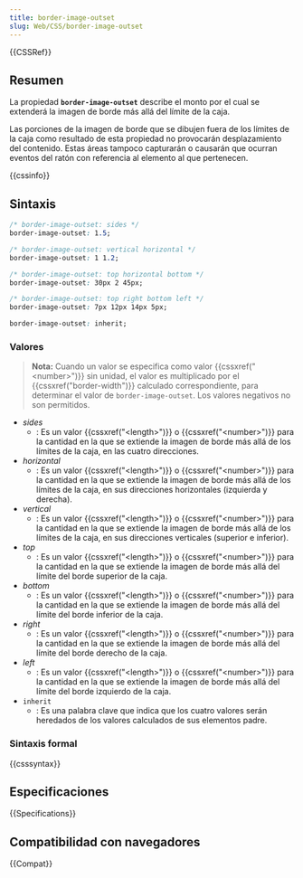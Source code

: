 ```yaml
---
title: border-image-outset
slug: Web/CSS/border-image-outset
---
```


{{CSSRef}}

## Resumen

La propiedad **`border-image-outset`** describe el monto por el cual se extenderá la imagen de borde más allá del límite de la caja.

Las porciones de la imagen de borde que se dibujen fuera de los límites de la caja como resultado de esta propiedad no provocarán desplazamiento del contenido. Estas áreas tampoco capturarán o causarán que ocurran eventos del ratón con referencia al elemento al que pertenecen.

{{cssinfo}}

## Sintaxis

```css
/* border-image-outset: sides */
border-image-outset: 1.5;

/* border-image-outset: vertical horizontal */
border-image-outset: 1 1.2;

/* border-image-outset: top horizontal bottom */
border-image-outset: 30px 2 45px;

/* border-image-outset: top right bottom left */
border-image-outset: 7px 12px 14px 5px;

border-image-outset: inherit;
```

### Valores

> **Nota:** Cuando un valor se especifica como valor {{cssxref("&lt;number&gt;")}} sin unidad, el valor es multiplicado por el {{cssxref("border-width")}} calculado correspondiente, para determinar el valor de `border-image-outset`. Los valores negativos no son permitidos.

- _sides_
  - : Es un valor {{cssxref("&lt;length&gt;")}} o {{cssxref("&lt;number&gt;")}} para la cantidad en la que se extiende la imagen de borde más allá de los límites de la caja, en las cuatro direcciones.
- _horizontal_
  - : Es un valor {{cssxref("&lt;length&gt;")}} o {{cssxref("&lt;number&gt;")}} para la cantidad en la que se extiende la imagen de borde más allá de los límites de la caja, en sus direcciones horizontales (izquierda y derecha).
- _vertical_
  - : Es un valor {{cssxref("&lt;length&gt;")}} o {{cssxref("&lt;number&gt;")}} para la cantidad en la que se extiende la imagen de borde más allá de los límites de la caja, en sus direcciones verticales (superior e inferior).
- _top_
  - : Es un valor {{cssxref("&lt;length&gt;")}} o {{cssxref("&lt;number&gt;")}} para la cantidad en la que se extiende la imagen de borde más allá del límite del borde superior de la caja.
- _bottom_
  - : Es un valor {{cssxref("&lt;length&gt;")}} o {{cssxref("&lt;number&gt;")}} para la cantidad en la que se extiende la imagen de borde más allá del límite del borde inferior de la caja.
- _right_
  - : Es un valor {{cssxref("&lt;length&gt;")}} o {{cssxref("&lt;number&gt;")}} para la cantidad en la que se extiende la imagen de borde más allá del límite del borde derecho de la caja.
- _left_
  - : Es un valor {{cssxref("&lt;length&gt;")}} o {{cssxref("&lt;number&gt;")}} para la cantidad en la que se extiende la imagen de borde más allá del límite del borde izquierdo de la caja.
- `inherit`
  - : Es una palabra clave que indica que los cuatro valores serán heredados de los valores calculados de sus elementos padre.

### Sintaxis formal

{{csssyntax}}

## Especificaciones

{{Specifications}}

## Compatibilidad con navegadores

{{Compat}}
